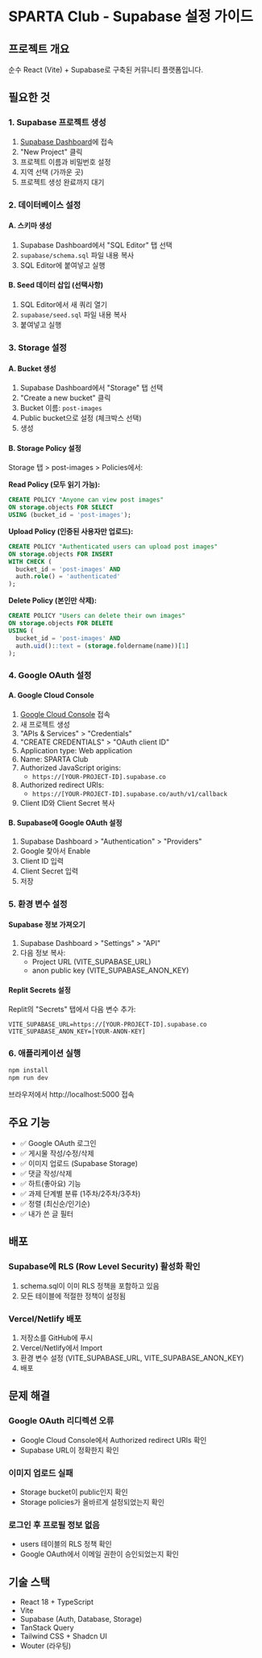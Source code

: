 # SPARTA Club - Supabase 설정 가이드

## 프로젝트 개요
순수 React (Vite) + Supabase로 구축된 커뮤니티 플랫폼입니다.

## 필요한 것

### 1. Supabase 프로젝트 생성
1. [Supabase Dashboard](https://supabase.com/dashboard)에 접속
2. "New Project" 클릭
3. 프로젝트 이름과 비밀번호 설정
4. 지역 선택 (가까운 곳)
5. 프로젝트 생성 완료까지 대기

### 2. 데이터베이스 설정

#### A. 스키마 생성
1. Supabase Dashboard에서 "SQL Editor" 탭 선택
2. `supabase/schema.sql` 파일 내용 복사
3. SQL Editor에 붙여넣고 실행

#### B. Seed 데이터 삽입 (선택사항)
1. SQL Editor에서 새 쿼리 열기
2. `supabase/seed.sql` 파일 내용 복사
3. 붙여넣고 실행

### 3. Storage 설정

#### A. Bucket 생성
1. Supabase Dashboard에서 "Storage" 탭 선택
2. "Create a new bucket" 클릭
3. Bucket 이름: `post-images`
4. Public bucket으로 설정 (체크박스 선택)
5. 생성

#### B. Storage Policy 설정
Storage 탭 > post-images > Policies에서:

**Read Policy (모두 읽기 가능):**
```sql
CREATE POLICY "Anyone can view post images"
ON storage.objects FOR SELECT
USING (bucket_id = 'post-images');
```

**Upload Policy (인증된 사용자만 업로드):**
```sql
CREATE POLICY "Authenticated users can upload post images"
ON storage.objects FOR INSERT
WITH CHECK (
  bucket_id = 'post-images' AND
  auth.role() = 'authenticated'
);
```

**Delete Policy (본인만 삭제):**
```sql
CREATE POLICY "Users can delete their own images"
ON storage.objects FOR DELETE
USING (
  bucket_id = 'post-images' AND
  auth.uid()::text = (storage.foldername(name))[1]
);
```

### 4. Google OAuth 설정

#### A. Google Cloud Console
1. [Google Cloud Console](https://console.cloud.google.com/) 접속
2. 새 프로젝트 생성
3. "APIs & Services" > "Credentials"
4. "CREATE CREDENTIALS" > "OAuth client ID"
5. Application type: Web application
6. Name: SPARTA Club
7. Authorized JavaScript origins:
   - `https://[YOUR-PROJECT-ID].supabase.co`
8. Authorized redirect URIs:
   - `https://[YOUR-PROJECT-ID].supabase.co/auth/v1/callback`
9. Client ID와 Client Secret 복사

#### B. Supabase에 Google OAuth 설정
1. Supabase Dashboard > "Authentication" > "Providers"
2. Google 찾아서 Enable
3. Client ID 입력
4. Client Secret 입력
5. 저장

### 5. 환경 변수 설정

#### Supabase 정보 가져오기
1. Supabase Dashboard > "Settings" > "API"
2. 다음 정보 복사:
   - Project URL (VITE_SUPABASE_URL)
   - anon public key (VITE_SUPABASE_ANON_KEY)

#### Replit Secrets 설정
Replit의 "Secrets" 탭에서 다음 변수 추가:

```
VITE_SUPABASE_URL=https://[YOUR-PROJECT-ID].supabase.co
VITE_SUPABASE_ANON_KEY=[YOUR-ANON-KEY]
```

### 6. 애플리케이션 실행

```bash
npm install
npm run dev
```

브라우저에서 http://localhost:5000 접속

## 주요 기능

- ✅ Google OAuth 로그인
- ✅ 게시물 작성/수정/삭제
- ✅ 이미지 업로드 (Supabase Storage)
- ✅ 댓글 작성/삭제
- ✅ 하트(좋아요) 기능
- ✅ 과제 단계별 분류 (1주차/2주차/3주차)
- ✅ 정렬 (최신순/인기순)
- ✅ 내가 쓴 글 필터

## 배포

### Supabase에 RLS (Row Level Security) 활성화 확인
1. schema.sql이 이미 RLS 정책을 포함하고 있음
2. 모든 테이블에 적절한 정책이 설정됨

### Vercel/Netlify 배포
1. 저장소를 GitHub에 푸시
2. Vercel/Netlify에서 Import
3. 환경 변수 설정 (VITE_SUPABASE_URL, VITE_SUPABASE_ANON_KEY)
4. 배포

## 문제 해결

### Google OAuth 리디렉션 오류
- Google Cloud Console에서 Authorized redirect URIs 확인
- Supabase URL이 정확한지 확인

### 이미지 업로드 실패
- Storage bucket이 public인지 확인
- Storage policies가 올바르게 설정되었는지 확인

### 로그인 후 프로필 정보 없음
- users 테이블의 RLS 정책 확인
- Google OAuth에서 이메일 권한이 승인되었는지 확인

## 기술 스택
- React 18 + TypeScript
- Vite
- Supabase (Auth, Database, Storage)
- TanStack Query
- Tailwind CSS + Shadcn UI
- Wouter (라우팅)
